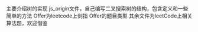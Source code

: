 主要介绍树的实现
js_origin文件，自己编写二叉搜索树的结构，包含定义和一些简单的方法
Offer为leetcode上剑指 Offer的题目类型
其余文件为leetCode上相关算法题，欢迎借鉴
